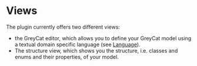 # Views
The plugin currently offers two different views:
 - the GreyCat editor, which allows you to define your GreyCat model using a textual domain specific language (see [Language](/features/language.html)). 
 - The structure view, which shows you the structure, i.e. classes and enums and their properties, of your model. 
